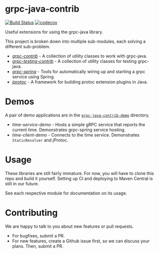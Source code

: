 grpc-java-contrib
=================
[![Build Status](https://travis-ci.org/salesforce/grpc-java-contrib.svg?branch=master)](https://travis-ci.org/salesforce/grpc-java-contrib)
[![codecov](https://codecov.io/gh/salesforce/grpc-java-contrib/branch/master/graph/badge.svg)](https://codecov.io/gh/salesforce/grpc-java-contrib)


Useful extensions for using the grpc-java library.

This project is broken down into multiple sub-modules, each solving a different sub-problem.

* [*grpc-contrib*](https://github.com/salesforce/grpc-java-contrib/tree/master/contrib/grpc-contrib) - A collection of utility classes to work with grpc-java.
* [*grpc-testing-contrib*](https://github.com/salesforce/grpc-java-contrib/tree/master/contrib/grpc-testing-contrib) - A collection of utility classes for testing grpc-java.
* [*grpc-spring*](https://github.com/salesforce/grpc-java-contrib/tree/master/contrib/grpc-spring) - Tools for automatically wiring up and starting a grpc service using Spring.
* [*jprotoc*](https://github.com/salesforce/grpc-java-contrib/tree/master/jprotoc) - A framework for building protoc extension plugins in Java.

Demos
=====
A pair of demo applications are in the [`grpc-java-contrib-demo`](https://github.com/salesforce/grpc-java-contrib/tree/master/demos/grpc-java-contrib-demo) directory.

* *time-service-demo* - Hosts a simple gRPC service that reports the current time. Demonstrates grpc-spring service hosting.
* *time-client-demo* - Connects to the time service. Demonstrates `StaticResolver` and jProtoc.

Usage
=====
These libraries are still fairly immature. For now, you will have to clone this repo and build it yourself. Setting
up CI and deploying to Maven Central is still in our future.

See each respective module for documentation on its usage.

Contributing
============
We are happy to talk to you about new features or pull requests.

* For bugfixes, submit a PR.
* For new features, create a Github issue first, so we can discuss your plans. Then, submit a PR.